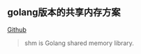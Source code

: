 ## golang版本的共享内存方案

[Github](https://github.com/hidez8891/shm)
> shm is Golang shared memory library.

